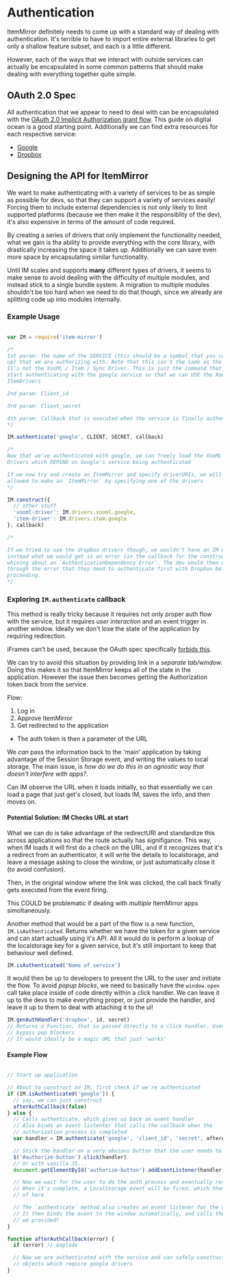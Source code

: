 # Authentication

ItemMirror definitely needs to come up with a standard way of dealing with
authentication. It's terrible to have to import entire external libraries to get
only a shallow feature subset, and each is a little different.

However, each of the ways that we interact with outside services can actually be
encapsulated in some common patterns that should make dealing with everything
together quite simple.

## OAuth 2.0 Spec

All authentication that we appear to need to deal with can be encapsulated with
the [OAuth 2.0 Implicit Authorization grant flow](https://www.digitalocean.com/community/tutorials/an-introduction-to-oauth-2#grant-type-implicit).
This guide on digital ocean is a good starting point. Additionally we can find
extra resources for each respective service:

- [Google](https://developers.google.com/identity/protocols/OAuth2UserAgent)
- [Dropbox](https://developers.google.com/identity/protocols/OAuth2UserAgent)

## Designing the API for ItemMirror

We want to make authenticating with a variety of services to be as simple as
possible for devs, so that they can support a variety of services easily!
Forcing them to include external dependencies is not only likely to limit
supported platforms (because we then make it the responsiblity of the dev), it's
also expensive in terms of the amount of code required.

By creating a series of drivers that only implement the functionality needed,
what we gain is tha ability to provide everything with the core library, with
drastically increasing the space it takes up. Additionally we can save even more
space by encapsulating similar functionality.

Until IM scales and supports __many__ different types of drivers, it seems to
make sense to avoid dealing with the difficulty of multiple modules, and instead
stick to a single bundle system. A migration to multiple modules shouldn't be
too hard when we need to do that though, since we already are splitting code up
into modules internally.

### Example Usage

```js

var IM = require('item-mirror')

/*
1st param: the name of the SERVICE (this should be a symbol that you can look
up) that we are authorizing with. Note that this isn't the same as the driver.
It's not the XooML / Item / Sync Driver. This is just the command that we use to
start authenticating with the google service so that we can USE the XooML /
ItemDrivers

2nd param: Client_id

3rd param: Client_secret

4th param: Callback that is executed when the service is finally authenticated
*/

IM.authenticate('google', CLIENT, SECRET, callback)

/*
Now that we've authenticated with google, we can freely load the XooML and Item
Drivers which DEPEND on Google's service being authenticated

If we now try and create an ItemMirror and specify driverURIs, we will be
allowed to make an `ItemMirror` by specifying one of the drivers
*/

IM.construct({
  // other stuff
  'xooml-driver': IM.drivers.xooml.google,
  'item-driver': IM.drivers.item.google
}, callback)

/*

If we tried to use the dropbox drivers though, we wouldn't have an IM object,
instead what we would get is an error (in the callback for the constructor),
whining about an `AuthenticationDependency Error`. The dev would then understand
through the error that they need to authenticate first with Dropbox before
proceeding.
*/

```

### Exploring `IM.authenticate` callback

This method is really tricky because it requires not only proper auth flow with
the service, but it requires _user interaction_ and an event trigger in another
window. Ideally we don't lose the state of the application by requiring
redirection. 

iFrames can't be used, because the OAuth spec specifically [forbids this](http://tools.ietf.org/html/draft-ietf-oauth-v2-23#section-10.13).

We can try to avoid this situation by providing link in a _separate tab/window_.
Doing this makes it so that ItemMirror keeps all of the state in the
application. However the issue then becomes getting the Authorization token back
from the service.

Flow:

1. Log in
2. Approve ItemMirror
3. Get redirected to the application
  - The auth token is then a parameter of the URL

We _can_ pass the information back to the 'main' application by taking advantage of
the Session Storage event, and writing the values to local storage. The main
issue, is *how do we do this in an agnostic way that doesn't interfere with
apps?*. 

Can IM observe the URL when it loads initially, so that essentially we can load
a page that just get's closed, but loads IM, saves the info, and then moves on.

#### Potential Solution: IM Checks URL at start

What we can do is take advantage of the redirectURI and standardize this across
applications so that the route actually has signifigance. This way, when IM
loads it will first do a check on the URL, and if it recognizes that it's a
redirect from an authenticator, it will write the details to localstorage, and
leave a message asking to close the window, or just automatically close it (to
avoid confusion).

Then, in the original window where the link was clicked, the call back finally
gets executed from the event firing.

This COULD be problematic if dealing with _multiple_ ItemMirror apps
simoltaneously.

Another method that would be a part of the flow is a new function,
`IM.isAuthenticated`. Returns whether we have the token for a given service and
can start actually using it's API. All it would do is perform a lookup of the
localstorage key for a given service, but it's still important to keep that
behaviour well defined.

```js
IM.isAuthenticated('Name of service')
```

It would then be up to developers to present the URL to the user and initiate
the flow. To avoid _popup blocks_, we need to basically have the `window.open`
call take place inside of code directly within a click handler. We can leave it
up to the devs to make everything proper, or just provide the handler, and leave
it up to them to deal with attaching it to the ui!

```js
IM.genAuthHandler('dropbox', id, secret)
// Returns a Function, that is passed directly to a click handler. Used to
// bypass pop blockers
// It would ideally be a magic URL that just 'works'
```

#### Example Flow

```js

// Start up application

// About to construct an IM, first check if we're authenticated
if (IM.isAuthenticated('google')) {
  // yay, we can just construct
  afterAuthCallback(false)
} else {
  // Calls authenticate, which gives us back an event handler
  // Also binds an event listenter that calls the callback when the
  // authorization process is completed
  var handler = IM.authenticate('google', 'client_id', 'secret', afterAuthCallback)

  // Stick the handler on a very obvious button that the user needs to click on
  $('#authorize-button').click(handler)
  // Or with vanilla JS...
  document.getElementById('authorize-button').addEventListener(handler)

  // Now we wait for the user to do the auth process and eventually return
  // When it's complete, a LocalStorage event will be fired, which then gets us
  // of here

  // The `authenticate` method also creates an event listener for the specific service
  // It then binds the event to the window automatically, and calls the callback
  // we provided!
}

function afterAuthCallback(error) {
  if (error) // explode

  // Now we are authenticated with the service and can safely construct IM
  // objects which require google drivers
}

```
